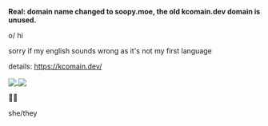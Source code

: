 **Real: domain name changed to soopy.moe, the old kcomain.dev domain is unused.**

o/ hi

sorry if my english sounds wrong as it's not my first language

details: https://kcomain.dev/
<!--
<a href="https://github.com/anuraghazra/github-readme-stats">
  <img align="center" src="https://github-readme-stats.vercel.app/api?username=kcomain&count_private=true&show_icons=true&bg_color=a2adfa&title_color=0378b3&text_color=000" />
</a>
-->
<a href="https://github.com/anuraghazra/github-readme-stats">
  <img align="center" src="https://github-readme-stats.vercel.app/api/wakatime?username=kcomain&layout=compact" />
</a>
<a href="https://github.com/DenverCoder1/github-readme-streak-stats">
  <img align="center" src="https://github-readme-streak-stats.herokuapp.com/?user=kcomain" />
</a>
<!--
<a href="https://github.com/anuraghazra/github-readme-stats">
  <img align="center" src="https://github-readme-stats.vercel.app/api/top-langs/?username=kcomain&layout=compact&langs_count=10&bg_color=bdf2fc&title_color=1999d4&text_color=000" />
</a>
-->

:rainbow_flag:

she/they
